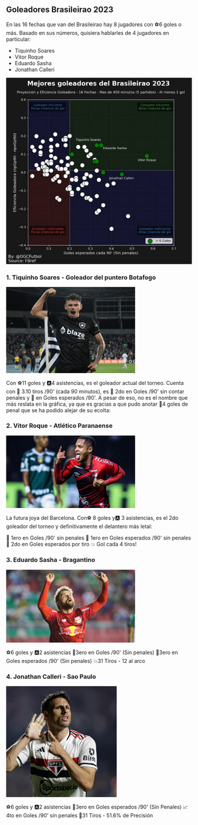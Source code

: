 ## Goleadores Brasileirao 2023

En las 16 fechas que van del Brasileirao hay 8 jugadores con ⚽6 goles o más. Basado en sus números, quisiera hablarles de 4 jugadores en particular:
- Tiquinho Soares 
- Vitor Roque
- Eduardo Sasha
- Jonathan Calleri

<img src="images/brasileirao 2023/powerBI_brasileirao-2023.png" width="800"/>

### 1. Tiquinho Soares - Goleador del puntero Botafogo

<img src="images/brasileirao 2023/tiquinho.jpg" width="350"/>

Con ⚽11 goles y 🅰️4 asistencias, es el goleador actual del torneo.
Cuenta con 👟 3.10 tiros /90' (cada 90 minutos), es 🥈 2do en Goles /90'
sin contar penales y 🥈 en Goles esperados /90'. A pesar de eso, no es el
nombre que más reslata en la gráfica, ya que es gracias a que pudo anotar
🥅4 goles de penal que se ha podido alejar de su ecolta:


### 2. Vitor Roque - Atlético Paranaense

<img src="images/brasileirao 2023/vitorroque.webp" width="350"/>

La futura joya del Barcelona. Con⚽ 8 goles y🅰️ 3 asistencias, es el 2do goleador del torneo y definitivamente el delantero más letal:

🥇 1ero en Goles /90' sin penales
🥇 1ero en Goles esperados /90' sin penales
🥈 2do en Goles esperados por tiro
💥 Gol cada 4 tiros!

### 3. Eduardo Sasha -  Bragantino

<img src="images/brasileirao 2023/eduardo-sasha.webp" width="350"/>

⚽6 goles y 🅰️2 asistencias
🥉3ero en Goles /90' (Sin penales)
🥉3ero en Goles esperados /90' (Sin penales)
💥31 Tiros - 12 al arco

### 4. Jonathan Calleri -  Sao Paulo

<img src="images/brasileirao 2023/jonathan-calleri.webp" width="300"/>

⚽6 goles y 🅰️2 asistencias
🥉3ero en Goles esperados /90' (Sin Penales)
📈4to en Goles /90' sin penales
🎯31 Tiros - 51.6% de Precisión
